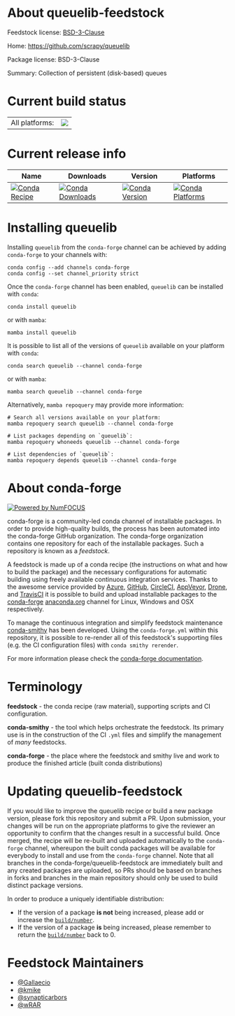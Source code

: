 About queuelib-feedstock
========================

Feedstock license: [BSD-3-Clause](https://github.com/conda-forge/queuelib-feedstock/blob/main/LICENSE.txt)

Home: https://github.com/scrapy/queuelib

Package license: BSD-3-Clause

Summary: Collection of persistent (disk-based) queues

Current build status
====================


<table><tr><td>All platforms:</td>
    <td>
      <a href="https://dev.azure.com/conda-forge/feedstock-builds/_build/latest?definitionId=9561&branchName=main">
        <img src="https://dev.azure.com/conda-forge/feedstock-builds/_apis/build/status/queuelib-feedstock?branchName=main">
      </a>
    </td>
  </tr>
</table>

Current release info
====================

| Name | Downloads | Version | Platforms |
| --- | --- | --- | --- |
| [![Conda Recipe](https://img.shields.io/badge/recipe-queuelib-green.svg)](https://anaconda.org/conda-forge/queuelib) | [![Conda Downloads](https://img.shields.io/conda/dn/conda-forge/queuelib.svg)](https://anaconda.org/conda-forge/queuelib) | [![Conda Version](https://img.shields.io/conda/vn/conda-forge/queuelib.svg)](https://anaconda.org/conda-forge/queuelib) | [![Conda Platforms](https://img.shields.io/conda/pn/conda-forge/queuelib.svg)](https://anaconda.org/conda-forge/queuelib) |

Installing queuelib
===================

Installing `queuelib` from the `conda-forge` channel can be achieved by adding `conda-forge` to your channels with:

```
conda config --add channels conda-forge
conda config --set channel_priority strict
```

Once the `conda-forge` channel has been enabled, `queuelib` can be installed with `conda`:

```
conda install queuelib
```

or with `mamba`:

```
mamba install queuelib
```

It is possible to list all of the versions of `queuelib` available on your platform with `conda`:

```
conda search queuelib --channel conda-forge
```

or with `mamba`:

```
mamba search queuelib --channel conda-forge
```

Alternatively, `mamba repoquery` may provide more information:

```
# Search all versions available on your platform:
mamba repoquery search queuelib --channel conda-forge

# List packages depending on `queuelib`:
mamba repoquery whoneeds queuelib --channel conda-forge

# List dependencies of `queuelib`:
mamba repoquery depends queuelib --channel conda-forge
```


About conda-forge
=================

[![Powered by
NumFOCUS](https://img.shields.io/badge/powered%20by-NumFOCUS-orange.svg?style=flat&colorA=E1523D&colorB=007D8A)](https://numfocus.org)

conda-forge is a community-led conda channel of installable packages.
In order to provide high-quality builds, the process has been automated into the
conda-forge GitHub organization. The conda-forge organization contains one repository
for each of the installable packages. Such a repository is known as a *feedstock*.

A feedstock is made up of a conda recipe (the instructions on what and how to build
the package) and the necessary configurations for automatic building using freely
available continuous integration services. Thanks to the awesome service provided by
[Azure](https://azure.microsoft.com/en-us/services/devops/), [GitHub](https://github.com/),
[CircleCI](https://circleci.com/), [AppVeyor](https://www.appveyor.com/),
[Drone](https://cloud.drone.io/welcome), and [TravisCI](https://travis-ci.com/)
it is possible to build and upload installable packages to the
[conda-forge](https://anaconda.org/conda-forge) [anaconda.org](https://anaconda.org/)
channel for Linux, Windows and OSX respectively.

To manage the continuous integration and simplify feedstock maintenance
[conda-smithy](https://github.com/conda-forge/conda-smithy) has been developed.
Using the ``conda-forge.yml`` within this repository, it is possible to re-render all of
this feedstock's supporting files (e.g. the CI configuration files) with ``conda smithy rerender``.

For more information please check the [conda-forge documentation](https://conda-forge.org/docs/).

Terminology
===========

**feedstock** - the conda recipe (raw material), supporting scripts and CI configuration.

**conda-smithy** - the tool which helps orchestrate the feedstock.
                   Its primary use is in the construction of the CI ``.yml`` files
                   and simplify the management of *many* feedstocks.

**conda-forge** - the place where the feedstock and smithy live and work to
                  produce the finished article (built conda distributions)


Updating queuelib-feedstock
===========================

If you would like to improve the queuelib recipe or build a new
package version, please fork this repository and submit a PR. Upon submission,
your changes will be run on the appropriate platforms to give the reviewer an
opportunity to confirm that the changes result in a successful build. Once
merged, the recipe will be re-built and uploaded automatically to the
`conda-forge` channel, whereupon the built conda packages will be available for
everybody to install and use from the `conda-forge` channel.
Note that all branches in the conda-forge/queuelib-feedstock are
immediately built and any created packages are uploaded, so PRs should be based
on branches in forks and branches in the main repository should only be used to
build distinct package versions.

In order to produce a uniquely identifiable distribution:
 * If the version of a package **is not** being increased, please add or increase
   the [``build/number``](https://docs.conda.io/projects/conda-build/en/latest/resources/define-metadata.html#build-number-and-string).
 * If the version of a package **is** being increased, please remember to return
   the [``build/number``](https://docs.conda.io/projects/conda-build/en/latest/resources/define-metadata.html#build-number-and-string)
   back to 0.

Feedstock Maintainers
=====================

* [@Gallaecio](https://github.com/Gallaecio/)
* [@kmike](https://github.com/kmike/)
* [@synapticarbors](https://github.com/synapticarbors/)
* [@wRAR](https://github.com/wRAR/)

